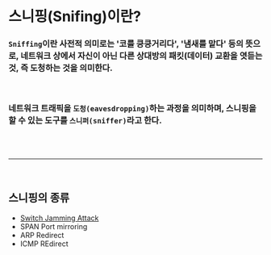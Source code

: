 # **스니핑(Snifing)이란?**

### `Sniffing`이란 사전적 의미로는 '코를 킁킁거리다', '냄새를 맡다' 등의 뜻으로, 네트워크 상에서 자신이 아닌 다른 상대방의 패킷(데이터) 교환을 엿듣는 것, 즉 **도청하는 것을 의미**한다.

<br>

###  네트워크 트래픽을 `도청(eavesdropping)`하는 과정을 의미하며, 스니핑을 할 수 있는 도구를 `스니퍼(sniffer)`라고 한다.

<br>
<br>

- - -

<br>

## **스니핑의 종류**

+ [Switch Jamming Attack](Switch%20Jamming.md)
+ SPAN Port mirroring
+ ARP Redirect
+ ICMP REdirect